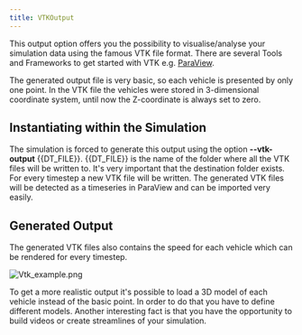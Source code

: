 ```yaml
---
title: VTKOutput
---
```


This output option offers you the possibility to visualise/analyse your
simulation data using the famous VTK file format. There are several
Tools and Frameworks to get started with VTK e.g.
[ParaView](https://paraview.org/).

The generated output file is very basic, so each vehicle is presented by
only one point. In the VTK file the vehicles were stored in
3-dimensional coordinate system, until now the Z-coordinate is always
set to zero.

## Instantiating within the Simulation

The simulation is forced to generate this output using the option **--vtk-output** {{DT_FILE}}. {{DT_FILE}} is
the name of the folder where all the VTK files will be written to. It's
very important that the destination folder exists. For every timestep a
new VTK file will be written. The generated VTK files will be detected
as a timeseries in ParaView and can be imported very easily.

## Generated Output

The generated VTK files also contains the speed for each vehicle which
can be rendered for every timestep.

![Vtk_example.png](../../images/Vtk_example.png)

To get a more realistic output it's possible to load a 3D model of each
vehicle instead of the basic point. In order to do that you have to
define different models. Another interesting fact is that you have the
opportunity to build videos or create streamlines of your simulation.

